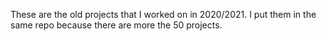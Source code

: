 These are the old projects that I worked on in 2020/2021. I put them in the same repo because there are more the 50 projects.
